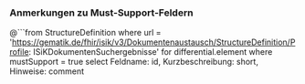 ### Anmerkungen zu Must-Support-Feldern

@```from
	StructureDefinition
where 
    url = 'https://gematik.de/fhir/isik/v3/Dokumentenaustausch/StructureDefinition/Profile: ISiKDokumentenSuchergebnisse' 
for differential.element
where mustSupport = true
select
	Feldname: id, Kurzbeschreibung: short, Hinweise: comment
```